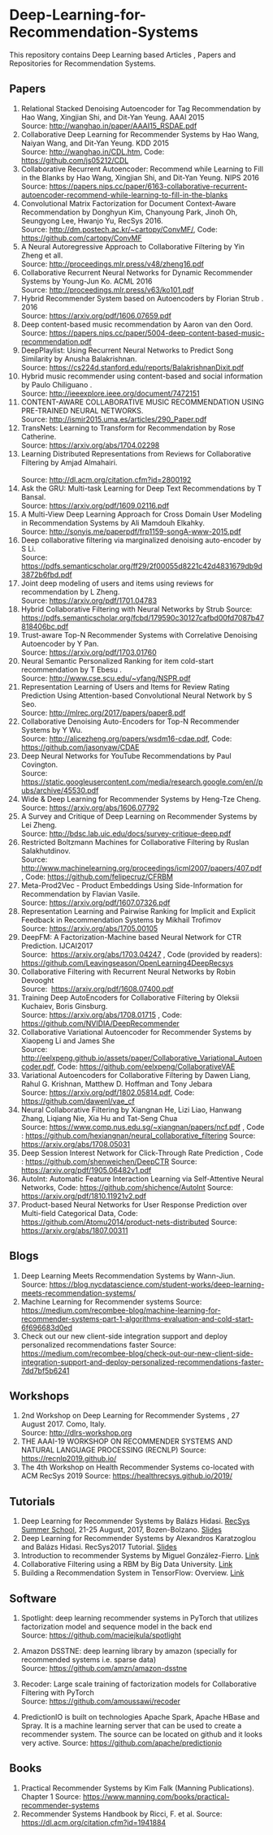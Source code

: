 
# Deep-Learning-for-Recommendation-Systems
This repository contains Deep Learning based Articles , Papers and Repositories for Recommendation Systems.
## Papers

1. Relational Stacked Denoising Autoencoder for Tag Recommendation by Hao Wang, Xingjian Shi, and Dit-Yan Yeung. AAAI 2015 <br>
Source:  http://wanghao.in/paper/AAAI15_RSDAE.pdf
2. Collaborative Deep Learning for Recommender Systems by Hao Wang, Naiyan Wang, and Dit-Yan Yeung. KDD 2015 <br>
Source: http://wanghao.in/CDL.htm, Code: https://github.com/js05212/CDL
3. Collaborative Recurrent Autoencoder: Recommend while Learning to Fill in the Blanks by Hao Wang, Xingjian Shi, and Dit-Yan Yeung. NIPS 2016 <br>
Source: https://papers.nips.cc/paper/6163-collaborative-recurrent-autoencoder-recommend-while-learning-to-fill-in-the-blanks
4. Convolutional Matrix Factorization for Document Context-Aware Recommendation by Donghyun Kim, Chanyoung Park, Jinoh Oh, Seungyong Lee, Hwanjo Yu, RecSys 2016.<br>
Source: http://dm.postech.ac.kr/~cartopy/ConvMF/, Code: https://github.com/cartopy/ConvMF
5. A Neural Autoregressive Approach to Collaborative Filtering by Yin Zheng et all.<br>
Source: http://proceedings.mlr.press/v48/zheng16.pdf
6. Collaborative Recurrent Neural Networks for Dynamic Recommender Systems by Young-Jun Ko. ACML 2016 <br>
Source: http://proceedings.mlr.press/v63/ko101.pdf
7. Hybrid Recommender System based on Autoencoders by Florian Strub . 2016 <br>
Source: https://arxiv.org/pdf/1606.07659.pdf
8. Deep content-based music recommendation by Aaron van den Oord. <br>
Source: https://papers.nips.cc/paper/5004-deep-content-based-music-recommendation.pdf
9. DeepPlaylist: Using Recurrent Neural Networks to Predict Song Similarity by Anusha Balakrishnan. <br>
Source: https://cs224d.stanford.edu/reports/BalakrishnanDixit.pdf
10.  Hybrid music recommender using content-based and social information by  Paulo Chiliguano .<br>
Source: http://ieeexplore.ieee.org/document/7472151
11. CONTENT-AWARE COLLABORATIVE MUSIC RECOMMENDATION USING PRE-TRAINED NEURAL NETWORKS. <br>
Source: http://ismir2015.uma.es/articles/290_Paper.pdf
12.  TransNets: Learning to Transform for Recommendation  by Rose Catherine. <br>
Source: https://arxiv.org/abs/1704.02298 
13. Learning Distributed Representations from Reviews for Collaborative Filtering by  	Amjad Almahairi. <br> 	
Source: http://dl.acm.org/citation.cfm?id=2800192
14. Ask the GRU: Multi-task Learning for Deep Text Recommendations by T Bansal. <br> 
Source: https://arxiv.org/pdf/1609.02116.pdf
15.   A Multi-View Deep Learning Approach for Cross Domain User Modeling in Recommendation Systems by Ali Mamdouh Elkahky.<br>
Source: http://sonyis.me/paperpdf/frp1159-songA-www-2015.pdf
16. Deep collaborative filtering via marginalized denoising auto-encoder by S Li.<br>
Source: https://pdfs.semanticscholar.org/ff29/2f00055d8221c42d4831679db9d3872b6fbd.pdf
17. Joint deep modeling of users and items using reviews for recommendation by L Zheng. <br>
Source: https://arxiv.org/pdf/1701.04783
18. Hybrid Collaborative Filtering with Neural Networks by Strub 
Source: https://pdfs.semanticscholar.org/fcbd/179590c30127cafbd00fd7087b47818406bc.pdf
19. Trust-aware Top-N Recommender Systems with Correlative Denoising Autoencoder by Y Pan. <br> 
Source: https://arxiv.org/pdf/1703.01760
20. Neural Semantic Personalized Ranking for item cold-start recommendation by T Ebesu . <br>
Source: http://www.cse.scu.edu/~yfang/NSPR.pdf
21. Representation Learning of Users and Items for Review Rating Prediction Using Attention-based Convolutional Neural Network by S Seo. <br> 
Source: http://mlrec.org/2017/papers/paper8.pdf
22. Collaborative Denoising Auto-Encoders for Top-N Recommender Systems by Y Wu. <br>
Source: http://alicezheng.org/papers/wsdm16-cdae.pdf, Code: https://github.com/jasonyaw/CDAE
23. Deep Neural Networks for YouTube Recommendations by Paul Covington. <br> 
Source: https://static.googleusercontent.com/media/research.google.com/en//pubs/archive/45530.pdf
24. Wide & Deep Learning for Recommender Systems by Heng-Tze Cheng.<br>
Source: https://arxiv.org/abs/1606.07792
25. A Survey and Critique of Deep Learning on Recommender Systems by Lei Zheng.<br> 
Source: http://bdsc.lab.uic.edu/docs/survey-critique-deep.pdf
26. Restricted Boltzmann Machines for Collaborative Filtering by Ruslan Salakhutdinov. <br>
Source: http://www.machinelearning.org/proceedings/icml2007/papers/407.pdf , Code: https://github.com/felipecruz/CFRBM
27. Meta-Prod2Vec - Product Embeddings Using Side-Information for Recommendation by Flavian Vasile. <br>
Source: https://arxiv.org/pdf/1607.07326.pdf
28.  Representation Learning and Pairwise Ranking for Implicit and Explicit Feedback in Recommendation Systems by Mikhail Trofimov <br>
Source: https://arxiv.org/abs/1705.00105
29. DeepFM: A Factorization-Machine based Neural Network for CTR Prediction. IJCAI2017 <br> Source:  https://arxiv.org/abs/1703.04247 , Code (provided by readers): https://github.com/Leavingseason/OpenLearning4DeepRecsys
30. Collaborative Filtering with Recurrent Neural Networks by Robin Devooght <br> Source:  https://arxiv.org/pdf/1608.07400.pdf
31. Training Deep AutoEncoders for Collaborative Filtering by Oleksii Kuchaiev, Boris Ginsburg. <br> Source: https://arxiv.org/abs/1708.01715 , Code: https://github.com/NVIDIA/DeepRecommender
32. Collaborative Variational Autoencoder for Recommender
Systems by Xiaopeng Li and James She <br> Source: http://eelxpeng.github.io/assets/paper/Collaborative_Variational_Autoencoder.pdf, Code: https://github.com/eelxpeng/CollaborativeVAE
33. Variational Autoencoders for Collaborative Filtering by Dawen Liang, Rahul G. Krishnan, Matthew D. Hoffman and Tony Jebara <br> Source: https://arxiv.org/pdf/1802.05814.pdf, Code: https://github.com/dawenl/vae_cf
34. Neural Collaborative Filtering by Xiangnan He, Lizi Liao, Hanwang Zhang, Liqiang Nie, Xia Hu and Tat-Seng Chua <br> Source: https://www.comp.nus.edu.sg/~xiangnan/papers/ncf.pdf , Code : https://github.com/hexiangnan/neural_collaborative_filtering
 Source: https://arxiv.org/abs/1708.05031
35. Deep Session Interest Network for Click-Through Rate Prediction , Code : https://github.com/shenweichen/DeepCTR 
Source: https://arxiv.org/pdf/1905.06482v1.pdf
36. AutoInt: Automatic Feature Interaction Learning via Self-Attentive Neural Networks, Code: https://github.com/shichence/AutoInt 
Source: https://arxiv.org/pdf/1810.11921v2.pdf
37. Product-based Neural Networks for User Response Prediction over Multi-field Categorical Data, Code: https://github.com/Atomu2014/product-nets-distributed
Source: https://arxiv.org/abs/1807.00311


## Blogs
1. Deep Learning Meets Recommendation Systems by Wann-Jiun. <br>
Source: https://blog.nycdatascience.com/student-works/deep-learning-meets-recommendation-systems/
2. Machine Learning for Recommender systems
Source: https://medium.com/recombee-blog/machine-learning-for-recommender-systems-part-1-algorithms-evaluation-and-cold-start-6f696683d0ed
3. Check out our new client-side integration support and deploy personalized recommendations faster
Source: https://medium.com/recombee-blog/check-out-our-new-client-side-integration-support-and-deploy-personalized-recommendations-faster-7dd7bf5b6241


## Workshops 
1. 2nd Workshop on Deep Learning for Recommender Systems , 27 August 2017. Como, Italy.<br> 
Source: http://dlrs-workshop.org
2. THE AAAI-19 WORKSHOP ON RECOMMENDER SYSTEMS AND NATURAL LANGUAGE PROCESSING (RECNLP)
Source: https://recnlp2019.github.io/
3. The 4th Workshop on Health Recommender Systems co-located with ACM RecSys 2019
Source: https://healthrecsys.github.io/2019/

## Tutorials
1. Deep Learning for Recommender Systems by Balázs Hidasi. [RecSys Summer School](http://pro.unibz.it/projects/schoolrecsys17/program.html), 21-25 August, 2017, Bozen-Bolzano. [Slides](https://www.slideshare.net/balazshidasi/deep-learning-in-recommender-systems-recsys-summer-school-2017)
2. Deep Learning for Recommender Systems by Alexandros	Karatzoglou and Balázs	Hidasi. RecSys2017 Tutorial. [Slides](https://www.slideshare.net/kerveros99/deep-learning-for-recommender-systems-recsys2017-tutorial)
3. Introduction to recommender Systems by Miguel González-Fierro. [Link](https://github.com/miguelgfierro/sciblog_support/blob/master/Intro_to_Recommendation_Systems/Intro_Recommender.ipynb)
4. Collaborative Filtering using a RBM by Big Data University. [Link](https://github.com/santipuch590/deeplearning-tf/blob/master/dl_tf_BDU/4.RBM/ML0120EN-4.2-Review-CollaborativeFilteringwithRBM.ipynb)
5. Building a Recommendation System in TensorFlow: Overview. [Link](https://cloud.google.com/solutions/machine-learning/recommendation-system-tensorflow-overview)

## Software
1. Spotlight: deep learning recommender systems in PyTorch that utilizes factorization model and sequence model in the back end <br>
Source: https://github.com/maciejkula/spotlight

2. Amazon DSSTNE: deep learning library by amazon (specially for recommended systems i.e. sparse data) <br>
Source: https://github.com/amzn/amazon-dsstne

3. Recoder: Large scale training of factorization models for Collaborative Filtering with PyTorch <br>
Source: https://github.com/amoussawi/recoder

4. PredictionIO is built on technologies Apache Spark, Apache HBase and Spray. It is a machine learning server that can be used to create a recommender system. The source can be located on github and it looks very active. 
Source: https://github.com/apache/predictionio

## Books
1. Practical Recommender Systems by Kim Falk (Manning Publications). Chapter 1 
Source: https://www.manning.com/books/practical-recommender-systems
2. Recommender Systems Handbook by Ricci, F. et al.
Source: https://dl.acm.org/citation.cfm?id=1941884

 
